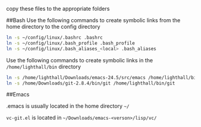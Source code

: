 copy these files to the appropriate folders

##Bash
Use the following commands to create symbolic links from the home directory to the config directory
```bash
ln -s ~/config/linux/.bashrc .bashrc
ln -s ~/config/linux/.bash_profile .bash_profile
ln -s ~/config/linux/.bash_aliases_<local> .bash_aliases
```

Use the following commands to create symbolic links in the `/home/lighthall/bin` directory
```bash
ln -s /home/lighthall/Downloads/emacs-24.5/src/emacs /home/lighthall/bin/emacs
ln -s /home/Downloads/git-2.8.4/bin/git /home/lighthall/bin/git
```

##Emacs

.emacs is usually located in the home directory `~/`

`vc-git.el` is located in `~/Downloads/emacs-<verson>/lisp/vc/`
